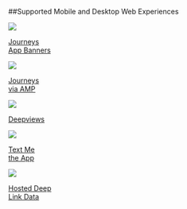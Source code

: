 ##Supported Mobile and Desktop Web Experiences

<div class="nav-wrap flex-wrap">
  <a href="/ko/web/journeys/">
    <div>
      <img src="../../../_assets/img/pages/resources/journey/journeys.png" />
      <p>Journeys<br/>App Banners</p>
    </div>
  </a>
  <a href="/ko/web/amp-journeys/">
  <div>
    <img src="../../../_assets/img/pages/resources/journey/journeys.png" />
    <p>Journeys<br/>via AMP</p>
  </div>
  </a>
  <a href="/ko/web/deep-views/">
    <div>
      <img src="../../../_assets/img/pages/deepviews/deepviews.png" />
      <p>Deepviews</p>
    </div>
  </a>
	<a href="/ko/web/text-me-the-app/">
    <div>
      <img src="../../../_assets/img/pages/text-me-the-app/text-app.png" />
      <p>Text Me<br/>the App</p>
    </div>
  </a>
	<a href="/ko/web/hosted-data/">
    <div>
      <img src="../../../_assets/img/pages/resources/journey/hosted-data.png" />
      <p>Hosted Deep<br/>Link Data</p>
    </div>
  </a>
</div>
